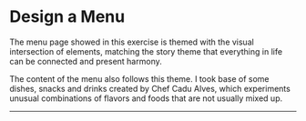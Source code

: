 # Design a Menu

The menu page showed in this exercise is themed with the visual intersection of elements, matching the story theme that everything in life can be connected and present harmony.

The content of the menu also follows this theme. I took base of some dishes, snacks and drinks created by Chef Cadu Alves, which experiments unusual combinations of flavors and foods that are not usually mixed up.

---
